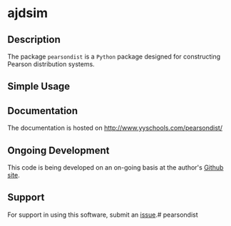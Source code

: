 # ajdsim

## Description

The package `pearsondist` is a `Python` package designed for constructing Pearson distribution systems. 

## Simple Usage

## Documentation

The documentation is hosted on <http://www.yyschools.com/pearsondist/>

## Ongoing Development

This code is being developed on an on-going basis at the author's [Github site](https://github.com/xmlongan/pearsondist).

## Support

For support in using this software, submit an [issue](https://github.com/xmlongan/pearsondist/issues/new).# pearsondist
